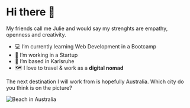 # Hi there 👋
My friends call me Julie and would say my strenghts are empathy, openness and creativity. 

- 💻 I’m currently learning Web Development in a Bootcamp
- 🔭 I’m working in a Startup
- 📍 I’m based in Karlsruhe
- 🗺️ I love to travel & work as a **digital nomad**

The next destination I will work from is hopefully Australia. Which city do you think is on the picture? 

![Beach in Australia](https://images.app.goo.gl/56A61yhomfijrTyk6)


<!--
**julie-luciana/julie-luciana** is a ✨ _special_ ✨ repository because its `README.md` (this file) appears on your GitHub profile.

Here are some ideas to get you started:

- 🔭 I’m currently working on ...
- 🌱 I’m currently learning ...
- 👯 I’m looking to collaborate on ...
- 🤔 I’m looking for help with ...
- 💬 Ask me about ...
- 📫 How to reach me: ...
- 😄 Pronouns: ...
- ⚡ Fun fact: ...
-->
